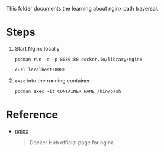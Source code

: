 This folder documents the learning about nginx path traversal.

# Steps

1. Start Nginx locally

    ``` shell
    podman run -d -p 8080:80 docker.io/library/nginx

    curl localhost:8080
    ```

2. `exec` into the running container 

    ``` shell
    podman exec -it CONTAINER_NAME /bin/bash
    ```

# Reference

- [nginx](https://hub.docker.com/_/nginx)

    > Docker Hub official page for nginx

